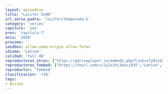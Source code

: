 ```yaml
---
layout: episodios
title: "Lucifer 5x08"
url_serie_padre: 'lucifer/temporada-5'
category: 'series'
capitulo: 'yes'
prev: 'capitulo-7'
anio: '2020'
proximo: ''
sandbox: allow-same-origin allow-forms
idioma: 'Latino'
calidad: 'Full HD'
reproductores_otros: ["https://gdriveplayer.io/embed2.php?link=z7y01iG5rtZC78UKo2ZR8wRr6yesBoBnGrBgQcRItBKgrfmr3zmQFP7FtwFyVBK1o2QUHtU4DK3mZcDxle67yyhDKxlM4Kpt4atM3Se%252F8aDWSdND4A2bJsOAMp1FEVj9xlCf%252BTefZoBBgy%252FITTf0uKdlFXZtQ4q8J5MIvoZn7xJDLWebWF%252FNUVVRxQXkzVIs4KLoOjfF22U62E88Cm3%252BrQ","Latino","https://gdriveplayer.io/embed2.php?link=B3BxYG6MgXSHsrkZOgIbVwq8Oa%252FB6nDSnBJECWhwq1jJKiJWsH19JxFO60TeJNRND0sgf87IUZSIbmBLwcq3vxbb8OkzUSHhejgLTWn1AgP9xYFYLDSp0Y9hJHcB9qAYbm2Yinwd%252B5OU7wj2bPIBDy1rA9jWCvIj%252BwQcSyMJaeAdi9XG7z0pEQMe2KeuVcUeaKVwvcc8cFM95UmwUYVwr6","Latino","https://gounlimited.to/embed-0tyztq36ou2u.html","Latino"]
reproductores_fembed: ["https://feurl.com/v/1y1x2hj3wkzj835","Latino","https://feurl.com/v/e21w3t-86kl33zk","Latino","https://www.fembed.com/v/24j67i2dx1n-mnr","Latino"]
reproductor: 'fembed'
clasificacion: '+10'
tags:
- Accion
---
```












